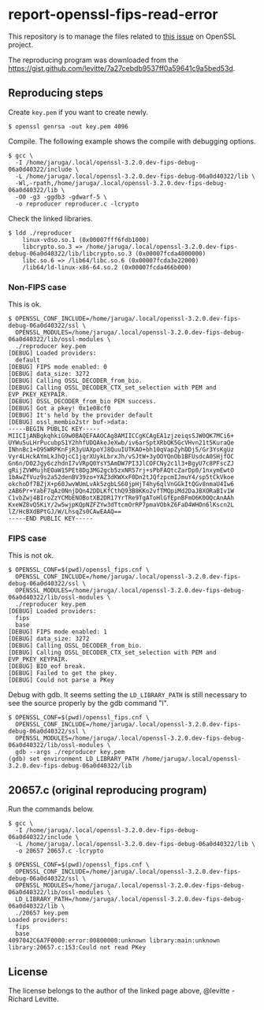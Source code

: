 # report-openssl-fips-read-error

This repository is to manage the files related to [this issue](https://github.com/openssl/openssl/issues/20657) on OpenSSL project.

The reproducing program was downloaded from the <https://gist.github.com/levitte/7a27cebdb9537ff0a59641c9a5bed53d>.

## Reproducing steps

Create `key.pem` if you want to create newly.

```
$ openssl genrsa -out key.pem 4096
```

Compile. The following example shows the compile with debugging options.

```
$ gcc \
  -I /home/jaruga/.local/openssl-3.2.0.dev-fips-debug-06a0d40322/include \
  -L /home/jaruga/.local/openssl-3.2.0.dev-fips-debug-06a0d40322/lib \
  -Wl,-rpath,/home/jaruga/.local/openssl-3.2.0.dev-fips-debug-06a0d40322/lib \
  -O0 -g3 -ggdb3 -gdwarf-5 \
  -o reproducer reproducer.c -lcrypto
```

Check the linked libraries.

```
$ ldd ./reproducer
	linux-vdso.so.1 (0x00007fff6fdb1000)
	libcrypto.so.3 => /home/jaruga/.local/openssl-3.2.0.dev-fips-debug-06a0d40322/lib/libcrypto.so.3 (0x00007fcda4000000)
	libc.so.6 => /lib64/libc.so.6 (0x00007fcda3e22000)
	/lib64/ld-linux-x86-64.so.2 (0x00007fcda466b000)
```

### Non-FIPS case

This is ok.

```
$ OPENSSL_CONF_INCLUDE=/home/jaruga/.local/openssl-3.2.0.dev-fips-debug-06a0d40322/ssl \
  OPENSSL_MODULES=/home/jaruga/.local/openssl-3.2.0.dev-fips-debug-06a0d40322/lib/ossl-modules \
  ./reproducer key.pem
[DEBUG] Loaded providers:
  default
[DEBUG] FIPS mode enabled: 0
[DEBUG] data_size: 3272
[DEBUG] Calling OSSL_DECODER_from_bio.
[DEBUG] Calling OSSL_DECODER_CTX_set_selection with PEM and EVP_PKEY_KEYPAIR.
[DEBUG] OSSL_DECODER_from_bio PEM success.
[DEBUG] Got a pkey! 0x1e08cf0
[DEBUG] It's held by the provider default
[DEBUG] ossl_membio2str buf->data:
-----BEGIN PUBLIC KEY-----
MIICIjANBgkqhkiG9w0BAQEFAAOCAg8AMIICCgKCAgEA1zjzeiqsSJW0QK7MCi6+
UYWu5uLHrPucubpS1Y2hhfUDQAkeJeXwb/iv6arSptXRbQK5GcVHvn21t5KuraQe
INhnBc1+O95WRPKnFjR3yUAXpoYJ8QuuIUTKAO+bh10qVapZyhDDj5/Gr3YsKgUz
Vyr4LHckAYmLkJhQjcC1jqrXUykLbrxJh/vSJtW+3yOOYQnOb1BFUsdcA0SHjfOC
Gn6n/D02Jgy6czhdnI7vVRpQ0YsY5AmDW7PI3JlCOFCNy2c1l3+BgyU7c8PFscZJ
gRijZVWMujhEOaW15PEt8Dg3MG2gcb5zxNR57rj+sPbFAQtcZarDp0/1nxymEwtO
1bAwZfVuz9s2a52denBV39zo+YAZ3dKWXxF0Dn2tJQfzpcmIJmuY4/sp5tCkVkoe
okchoDf7BZjX+p60JwvWUmLvAk5zgbLS60jpHjT4hy6qlVnGGkItQGv8nmaU4Iw6
zAB6Pr+YabF7qAz0NnjDQn42DDLKfCthQ93B8KKo2vfTMQpiMd2DaJBXORaBIv1W
C1vbZwj4BIroZzYCMbENOBotXB2DR17YrTRe9TgAToHlGfEpnBFmO6K0OQcAnAAh
KxeWZ8vQ5KiY/2w5wjpKQpNZFZYw3dTtcmOrRP7pmaVObkZ6FaD4WHOn6lKscn2L
lZ/HcBXdBPtGJ/W/LhsqZs0CAwEAAQ==
-----END PUBLIC KEY-----
```

### FIPS case

This is not ok.

```
$ OPENSSL_CONF=$(pwd)/openssl_fips.cnf \
  OPENSSL_CONF_INCLUDE=/home/jaruga/.local/openssl-3.2.0.dev-fips-debug-06a0d40322/ssl \
  OPENSSL_MODULES=/home/jaruga/.local/openssl-3.2.0.dev-fips-debug-06a0d40322/lib/ossl-modules \
  ./reproducer key.pem
[DEBUG] Loaded providers:
  fips
  base
[DEBUG] FIPS mode enabled: 1
[DEBUG] data_size: 3272
[DEBUG] Calling OSSL_DECODER_from_bio.
[DEBUG] Calling OSSL_DECODER_CTX_set_selection with PEM and EVP_PKEY_KEYPAIR.
[DEBUG] BIO_eof break.
[DEBUG] Failed to get the pkey.
[DEBUG] Could not parse a PKey
```

Debug with gdb. It seems setting the `LD_LIBRARY_PATH` is still necessary to see the source properly by the gdb command "l".

```
$ OPENSSL_CONF=$(pwd)/openssl_fips.cnf \
  OPENSSL_CONF_INCLUDE=/home/jaruga/.local/openssl-3.2.0.dev-fips-debug-06a0d40322/ssl \
  OPENSSL_MODULES=/home/jaruga/.local/openssl-3.2.0.dev-fips-debug-06a0d40322/lib/ossl-modules \
  gdb --args ./reproducer key.pem
(gdb) set environment LD_LIBRARY_PATH /home/jaruga/.local/openssl-3.2.0.dev-fips-debug-06a0d40322/lib
```

## 20657.c (original reproducing program)

Run the commands below.

```
$ gcc \
  -I /home/jaruga/.local/openssl-3.2.0.dev-fips-debug-06a0d40322/include \
  -L /home/jaruga/.local/openssl-3.2.0.dev-fips-debug-06a0d40322/lib \
  -o 20657 20657.c -lcrypto

$ OPENSSL_CONF=$(pwd)/openssl_fips.cnf \
  OPENSSL_CONF_INCLUDE=/home/jaruga/.local/openssl-3.2.0.dev-fips-debug-06a0d40322/ssl \
  OPENSSL_MODULES=/home/jaruga/.local/openssl-3.2.0.dev-fips-debug-06a0d40322/lib/ossl-modules \
  LD_LIBRARY_PATH=/home/jaruga/.local/openssl-3.2.0.dev-fips-debug-06a0d40322/lib \
  ./20657 key.pem
Loaded providers:
  fips
  base
4097042C6A7F0000:error:00800000:unknown library:main:unknown library:20657.c:153:Could not read PKey
```

## License

The license belongs to the author of the linked page above, @levitte - Richard Levitte.
